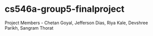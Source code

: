 # cs546a-group5-finalproject
Project Members - Chetan Goyal, Jefferson Dias, Riya Kale, Devshree Parikh, Sangram Thorat

